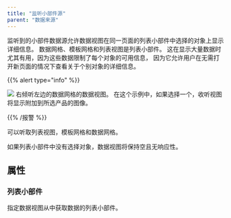```yaml
---
title: "监听小部件源"
parent: "数据来源"
---
```



监听到的小部件数据源允许数据视图在同一页面的列表小部件中选择的对象上显示详细信息。 数据网格、模板网格和列表视图是列表小部件。 这在显示大量数据时尤其有用，因为这些数据限制了每个对象的可用信息， 因为它允许用户在无需打开新页面的情况下查看关于个别对象的详细信息。

{{% alert type="info" %}}

![](attachments/16713834/16843964.jpg) 右倾听左边的数据网格的数据视图。 在这个示例中，如果选择一个，收听视图将显示附加到所选产品的图像。

{{% /报警 %}}

可以听取列表视图，模板网格和数据网格。

如果列表小部件中没有选择对象，数据视图将保持空且无响应性。

## 属性

### 列表小部件

指定数据视图从中获取数据的列表小部件。
